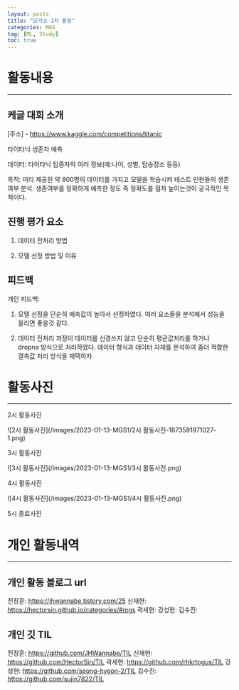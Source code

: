 ```yaml
---
layout: posts
title: "모각소 1차 활동"
categories: MGS
tag: [ML, Study]
toc: true
---
```


# 활동내용

---

## 케글 대회 소개

[주소] - https://www.kaggle.com/competitions/titanic

타이타닉 생존자 예측

데이터: 타이타닉 탑증자의 여러 정보(예:나이, 성별, 탑승장소 등등)

목적: 미리 제공된 약 800명의 데이터를 가지고 모델을 학습시켜 테스트 인원들의 생존여부 분석. 생존여부를 정확하게 예측한 정도 즉 정확도를 점차 높이는것이 궁극적인 목적이다.

## 진행 평가 요소

1. 데이터 전처리 방법

2. 모델 선정 방법 및 이유

## 피드백

개인 피드백:

1. 모델 선정을 단순히 예측값이 높아서 선정하였다. 여러 요소들을 분석해서 성능을 올리면 좋을것 같다.

2. 데이터 전처리 과정이 데이터를 신경쓰지 않고 단순히 평균값처리를 하거나 dropna 방식으로 처리하였다. 데이터 형식과 데이터 자체를 분석하여 좀더 적합한 결측값 처리 방식을 체택하자.

# 활동사진

---

2시 활동사진

![2시 활동사진](/images/2023-01-13-MGS1/2시 활동사진-1673591971027-1.png)

3시 활동사진

![3시 활동사진](/images/2023-01-13-MGS1/3시 활동사진.png)

4시 활동사진

![4시 활동사진](/images/2023-01-13-MGS1/4시 활동사진.png)

5시 종료사진

# 개인 활동내역

---

## 개인 활동 블로그 url

전장훈: https://jhwannabe.tistory.com/25
신재현: https://hectorsin.github.io/categories/#mgs
곽세현:
강성현:
김수진:

## 개인 깃 TIL

전장훈: https://github.com/JHWannabe/TIL
신재현: https://github.com/HectorSin/TIL
곽세현: https://github.com/rhkrtpgus/TIL
강성현: https://github.com/seong-hyeon-2/TIL
김수진: https://github.com/sujin7822/TIL
